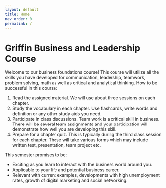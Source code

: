 ```yaml
---
layout: default
title: Home
nav_order: 0
permalink: /
---
```


# Griffin Business and Leadership Course

Welcome to our business foundations course! This course will utilize all the skills you have developed for communication, leadership, teamwork, problem solving, math as well as critical and analytical thinking. 
How to be successful in this course:
1. Read the assigned material. We will use about three sessions on each chapter.
2. Study the vocabulary in each chapter. Use flashcards, write words and definition or any other study aids you need.
3. Participate in class discussions. Team work is a critical skill in business. There will be several team assignments and your participation will demonstrate how well you are developing this skill.
4. Prepare for a chapter quiz. This is typically during the third class session for each chapter. These will take various forms which may include written test, presentation, team project etc.

This semester promises to be:
- Exciting as you learn to interact with the business world around you.
- Applicable to your life and potential business career. 
- Relevant with current examples, developments with high unemployment rates, growth of digital  marketing and social networking.